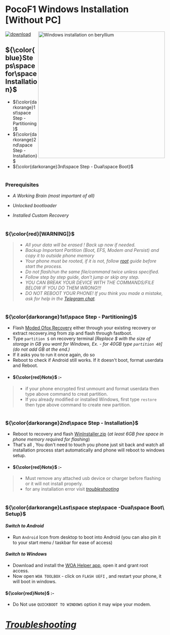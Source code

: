 # PocoF1 Windows Installation [Without PC]
<img align="right" src="beryllium.png" width="400" alt="Windows installation on beryllium">

[![download](https://github.com/Kumar-Jy/Windows-in-PocoF1-Without-PC/assets/20044626/3abc8b52-c5c6-4495-b623-d1312195d639)](https://youtu.be/e0fF1_bKQYE)
## ${\color{blue}Steps\space for\space Installation}$ 
- ${\color{darkorange}1st\space Step - Partitioning}$
- ${\color{darkorange}2nd\space Step - Installation}$
- ${\color{darkorange}3rd\space Step - Dual\space Boot}$
#
### Prerequisites
- _A Working Brain (most important of all)_

- _Unlocked bootloader_ 

- _Installed Custom Recovery_
#
### ${\color{red}[WARNING]}$
> - _All your data will be erased ! Back up now if needed._
> - _Backup Important Partition (Boot, EFS, Modem and Persist) and copy it to outside phone memory_
> - _Your phone must be rooted, if it is not, follow [root](https://github.com/Kumar-Jy/Windows-in-PocoF1-Without-PC/blob/main/guide/root.md) guide before start the process._
> - _Do not flash/run the same file/command twice unless specified._
> - _Follow step by step guide, don't jump or skip any step._
> - _YOU CAN BREAK YOUR DEVICE WITH THE COMMANDS/FILE BELOW IF YOU DO THEM WRONG!!!_
> - _DO NOT REBOOT YOUR PHONE! If you think you made a mistake, ask for help in the [Telegram chat](https://t.me/WinInstaller)._
#

### **${\color{darkorange}1st\space Step - Partitioning}$**
- Flash [Moded Ofox Recovery](https://github.com/Kumar-Jy/Windows-in-PocoF1-Without-PC/releases/tag/Moded-Ofox-Recovery) either through your existing recovery or extract recovery.img from zip and flash through fastboot.
- Type ` partition $ ` on recovery terminal _[Replace $ with the size of storage in GB you want for Windows, Ex. - for 40GB type `partition 40`] (do not add GB at the end.)_
- If it asks you to run it once again, do so
- Reboot to check if Android still works. If it doesn't boot, format userdata and Reboot.
- #### ${\color{red}Note}$ :- 
> - if your phone encrypted first unmount and format userdata then type above command to creat partition.
> - If you already modified or installed Windows, first type ` restore ` then type above command to create new partition. 
#

### ${\color{darkorange}2nd\space Step - Installation}$
- Reboot to recovery and flash [WinInstaller.zip](https://drive.google.com/file/d/1GbdBXOQ9tbsSnhut8SQ5GZgbNEqAKqBO/view?usp=drive_link) (_at least 6GB free space in phone memory required for flashing_)
- That's all , 
 You don't need to touch you phone just sit back and watch all installation process start automatically and phone will reboot to windows setup.
- #### ${\color{red}Note}$ :- 
> - Must remove any attached usb device or charger before flashing or it will not install properly.
> - for any installation error visit _[troubleshooting](troubleshooting.md)_

#
### ${\color{darkorange}Last\space step\space -Dual\space Boot\ Setup}$
#### _Switch to Android_
- Run `Android` Icon from desktop to boot into Android (you can also pin it to your start menu / taskbar for ease of access)
#### _Switch to Windows_
- Download and install the [WOA Helper app](https://github.com/Marius586/WoA-Helper-update/releases/tag/WOA), open it and grant root access.
- Now open `WOA TOOLBOX` - click on `FLASH UEFI` , and restart your phone, it will boot in windows.
#### ${\color{red}Note}$ :- 
-   Do Not use `QUICKBOOT TO WINDOWS` option it may wipe your modem.
#
# _[Troubleshooting](troubleshooting.md)_






















